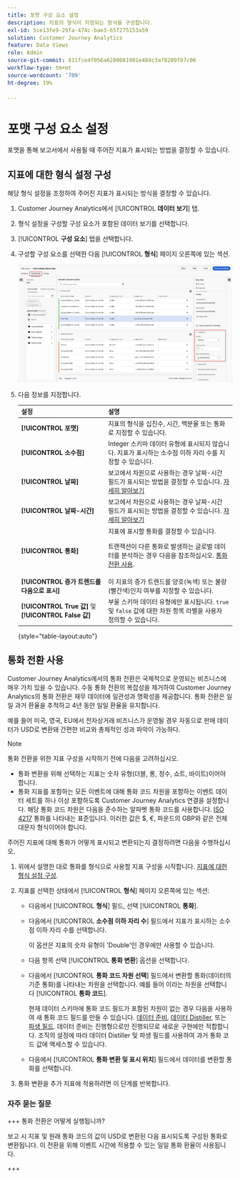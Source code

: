 ```yaml
---
title: 포맷 구성 요소 설정
description: 지표의 형식이 지정되는 방식을 구성합니다.
exl-id: 5ce13fe9-29fa-474c-bae3-65f275153a59
solution: Customer Journey Analytics
feature: Data Views
role: Admin
source-git-commit: 811fce4f056a6280081901e484c3af8209f87c06
workflow-type: tm+mt
source-wordcount: '709'
ht-degree: 19%

---
```


# 포맷 구성 요소 설정

포맷을 통해 보고서에서 사용될 때 주어진 지표가 표시되는 방법을 결정할 수 있습니다.

## 지표에 대한 형식 설정 구성

해당 형식 설정을 조정하여 주어진 지표가 표시되는 방식을 결정할 수 있습니다.

1. Customer Journey Analytics에서 [!UICONTROL **데이터 보기**] 탭.

1. 형식 설정을 구성할 구성 요소가 포함된 데이터 보기를 선택합니다.

1. [!UICONTROL **구성 요소**] 탭을 선택합니다.

1. 구성할 구성 요소를 선택한 다음 [!UICONTROL **형식**] 페이지 오른쪽에 있는 섹션.

   ![포맷 설정](../assets/format-settings.png)

1. 다음 정보를 지정합니다.

   | 설정 | 설명 |
   | --- | --- |
   | **[!UICONTROL 포맷]** | 지표의 형식을 십진수, 시간, 백분율 또는 통화로 지정할 수 있습니다. |
   | **[!UICONTROL 소수점]** | Integer 스키마 데이터 유형에 표시되지 않습니다. 지표가 표시하는 소수점 이하 자리 수를 지정할 수 있습니다. |
   | **[!UICONTROL 날짜]** | 보고에서 차원으로 사용하는 경우 날짜-시간 필드가 표시되는 방법을 결정할 수 있습니다. [자세히 알아보기](../../use-cases/data-views/data-views-usecases.md#date-and-date-time-use-cases) |
   | **[!UICONTROL 날짜-시간]** | 보고에서 차원으로 사용하는 경우 날짜-시간 필드가 표시되는 방법을 결정할 수 있습니다. [자세히 알아보기](../../use-cases/data-views/data-views-usecases.md#date-and-date-time-use-cases) |
   | **[!UICONTROL 통화]** | 지표에 표시할 통화를 결정할 수 있습니다. <p>트랜잭션이 다른 통화로 발생하는 글로벌 데이터를 분석하는 경우 다음을 참조하십시오.  [통화 전환 사용](#use-currency-conversion).</p> |
   | **[!UICONTROL 증가 트렌드를 다음으로 표시]** | 이 지표의 증가 트렌드를 양호(녹색) 또는 불량(빨간색)인지 여부를 지정할 수 있습니다. |
   | **[!UICONTROL True 값]** 및 **[!UICONTROL False 값]** | 부울 스키마 데이터 유형에만 표시됩니다. `true` 및 `false` 값에 대한 차원 항목 라벨을 사용자 정의할 수 있습니다. |

   {style="table-layout:auto"}

## 통화 전환 사용

Customer Journey Analytics에서의 통화 전환은 국제적으로 운영되는 비즈니스에 매우 가치 있을 수 있습니다. 수동 통화 전환의 복잡성을 제거하여 Customer Journey Analytics의 통화 전환은 재무 데이터에 일관성과 명확성을 제공합니다. 통화 전환은 일일 과거 환율을 추적하고 4년 동안 일일 환율을 유지합니다.

예를 들어 미국, 영국, EU에서 전자상거래 비즈니스가 운영될 경우 자동으로 판매 데이터가 USD로 변환돼 간편한 비교와 총체적인 성과 파악이 가능하다.

>[!NOTE]
>
>통화 전환을 위한 지표 구성을 시작하기 전에 다음을 고려하십시오.
>
>* 통화 변환을 위해 선택하는 지표는 숫자 유형(더블, 롱, 정수, 쇼트, 바이트)이어야 합니다.
>* 통화 지표를 포함하는 모든 이벤트에 대해 통화 코드 차원을 포함하는 이벤트 데이터 세트를 하나 이상 포함하도록 Customer Journey Analytics 연결을 설정합니다. 해당 통화 코드 차원은 다음을 준수하는 알파벳 통화 코드를 사용합니다. [ISO 4217](https://www.iso.org/iso-4217-currency-codes.html) 통화를 나타내는 표준입니다. 이러한 값은 $, €, 파운드의 GBP와 같은 전체 대문자 형식이어야 합니다.

주어진 지표에 대해 통화가 어떻게 표시되고 변환되는지 결정하려면 다음을 수행하십시오.

1. 위에서 설명한 대로 통화를 형식으로 사용할 지표 구성을 시작합니다. [지표에 대한 형식 설정 구성](#configure-format-settings-for-a-metric).

1. 지표를 선택한 상태에서 [!UICONTROL **형식**] 페이지 오른쪽에 있는 섹션:

   * 다음에서 [!UICONTROL **형식**] 필드, 선택 [!UICONTROL **통화**].

   * 다음에서 [!UICONTROL **소수점 이하 자리 수**] 필드에서 지표가 표시하는 소수점 이하 자리 수를 선택합니다.

     이 옵션은 지표의 숫자 유형이 &#39;Double&#39;인 경우에만 사용할 수 있습니다.

   * 다음 항목 선택 [!UICONTROL **통화 변환**] 옵션을 선택합니다.

   * 다음에서 [!UICONTROL **통화 코드 차원 선택**] 필드에서 변환할 통화(데이터의 기준 통화)를 나타내는 차원을 선택합니다. 예를 들어 이라는 차원을 선택합니다 [!UICONTROL **통화 코드**].

     현재 데이터 스키마에 통화 코드 필드가 포함된 차원이 없는 경우 다음을 사용하여 새 통화 코드 필드를 만들 수 있습니다. [데이터 준비](https://experienceleague.adobe.com/docs/experience-platform/data-prep/home.html?lang=ko-KR), [데이터 Distiller](https://experienceleague.adobe.com/docs/experience-platform/query/data-distiller/overview.html), 또는 [파생 필드](/help/data-views/derived-fields/derived-fields.md). 데이터 준비는 진행형으로만 진행되므로 새로운 구현에만 적합합니다. 조직의 설정에 따라 데이터 Distiller 및 파생 필드를 사용하여 과거 통화 코드 값에 액세스할 수 있습니다.

   * 다음에서 [!UICONTROL **통화 변환 및 표시 위치**] 필드에서 데이터를 변환할 통화를 선택합니다.

1. 통화 변환을 추가 지표에 적용하려면 이 단계를 반복합니다.



### 자주 묻는 질문

+++ 통화 전환은 어떻게 실행됩니까?

보고 시 지표 및 원래 통화 코드의 값이 USD로 변환된 다음 표시되도록 구성된 통화로 변환됩니다. 이 전환을 위해 이벤트 시간에 적용할 수 있는 일일 통화 환율이 사용됩니다.

+++


